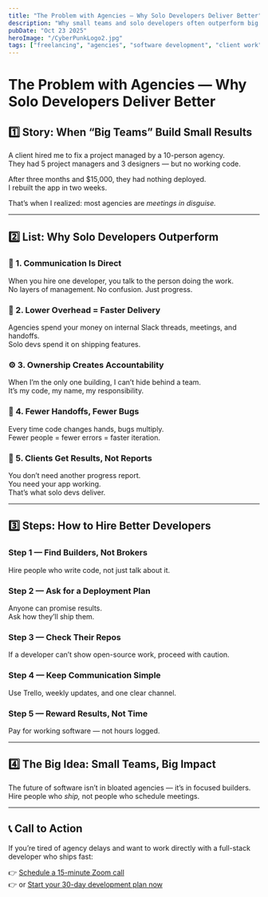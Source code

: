 ```yaml
---
title: "The Problem with Agencies — Why Solo Developers Deliver Better"
description: "Why small teams and solo developers often outperform big agencies — with lessons from real projects I’ve rebuilt from scratch."
pubDate: "Oct 23 2025"
heroImage: "/CyberPunkLogo2.jpg"
tags: ["freelancing", "agencies", "software development", "client work", "consulting"]
---
```


# The Problem with Agencies — Why Solo Developers Deliver Better

## 1️⃣ Story: When “Big Teams” Build Small Results

A client hired me to fix a project managed by a 10-person agency.  
They had 5 project managers and 3 designers — but no working code.

After three months and $15,000, they had nothing deployed.  
I rebuilt the app in two weeks.

That’s when I realized: most agencies are *meetings in disguise.*

---

## 2️⃣ List: Why Solo Developers Outperform

### 🧠 1. Communication Is Direct
When you hire one developer, you talk to the person doing the work.  
No layers of management. No confusion. Just progress.

### 💸 2. Lower Overhead = Faster Delivery
Agencies spend your money on internal Slack threads, meetings, and handoffs.  
Solo devs spend it on shipping features.

### ⚙️ 3. Ownership Creates Accountability
When I’m the only one building, I can’t hide behind a team.  
It’s my code, my name, my responsibility.

### 💬 4. Fewer Handoffs, Fewer Bugs
Every time code changes hands, bugs multiply.  
Fewer people = fewer errors = faster iteration.

### 🚀 5. Clients Get Results, Not Reports
You don’t need another progress report.  
You need your app working.  
That’s what solo devs deliver.

---

## 3️⃣ Steps: How to Hire Better Developers

### Step 1 — Find Builders, Not Brokers
Hire people who write code, not just talk about it.

### Step 2 — Ask for a Deployment Plan
Anyone can promise results.  
Ask how they’ll ship them.

### Step 3 — Check Their Repos
If a developer can’t show open-source work, proceed with caution.

### Step 4 — Keep Communication Simple
Use Trello, weekly updates, and one clear channel.

### Step 5 — Reward Results, Not Time
Pay for working software — not hours logged.

---

## 4️⃣ The Big Idea: Small Teams, Big Impact

The future of software isn’t in bloated agencies — it’s in focused builders.  
Hire people who *ship,* not people who schedule meetings.

---

## 📞 Call to Action

If you’re tired of agency delays and want to work directly with a full-stack developer who ships fast:

👉 [Schedule a 15-minute Zoom call](https://calendly.com/baileyburnsed/15min)  
👉 or [Start your 30-day development plan now](https://baileyburnsed.dev/)


